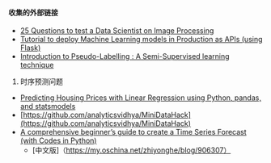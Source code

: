 #### 收集的外部链接

- [25 Questions to test a Data Scientist on Image Processing](https://www.analyticsvidhya.com/blog/2017/10/image-skilltest/)
- [Tutorial to deploy Machine Learning models in Production as APIs (using Flask)](https://www.analyticsvidhya.com/blog/2017/09/machine-learning-models-as-apis-using-flask/)
- [Introduction to Pseudo-Labelling : A Semi-Supervised learning technique](https://www.analyticsvidhya.com/blog/2017/09/pseudo-labelling-semi-supervised-learning-technique/)


1. 时序预测问题
- [Predicting Housing Prices with Linear Regression using Python, pandas, and statsmodels](http://www.learndatasci.com/predicting-housing-prices-linear-regression-using-python-pandas-statsmodels/?imm_mid=0eddcf&cmp=em-data-na-na-newsltr_20170301#Multiple-Linear-Regression)
- [https://github.com/analyticsvidhya/MiniDataHack](https://github.com/analyticsvidhya/MiniDataHack)
- [A comprehensive beginner’s guide to create a Time Series Forecast (with Codes in Python)](https://www.analyticsvidhya.com/blog/2016/02/time-series-forecasting-codes-python/)
    - [中文版]（https://my.oschina.net/zhiyonghe/blog/906307）

